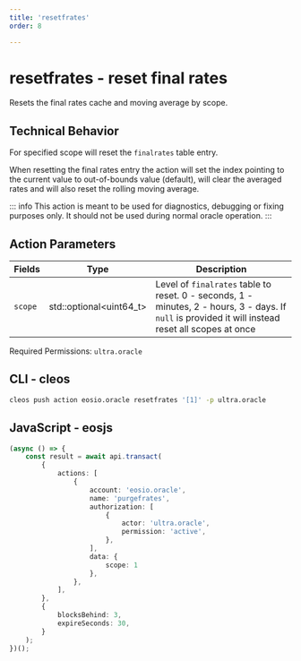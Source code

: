 ```yaml
---
title: 'resetfrates'
order: 8

---
```


# resetfrates - reset final rates

Resets the final rates cache and moving average by scope.

## Technical Behavior

For specified scope will reset the `finalrates` table entry.

When resetting the final rates entry the action will set the index pointing to the current value to out-of-bounds value (default), will clear the averaged rates and will also reset the rolling moving average.

::: info
This action is meant to be used for diagnostics, debugging or fixing purposes only. It should not be used during normal oracle operation.
:::

## Action Parameters

| Fields  | Type                     | Description                                                                                                                                         |
| ------- | ------------------------ | --------------------------------------------------------------------------------------------------------------------------------------------------- |
| `scope` | std::optional\<uint64_t> | Level of `finalrates` table to reset. 0 - seconds, 1 - minutes, 2 - hours, 3 - days. If `null` is provided it will instead reset all scopes at once |

Required Permissions: `ultra.oracle`

## CLI - cleos

```bash
cleos push action eosio.oracle resetfrates '[1]' -p ultra.oracle
```

## JavaScript - eosjs

```typescript
(async () => {
    const result = await api.transact(
        {
            actions: [
                {
                    account: 'eosio.oracle',
                    name: 'purgefrates',
                    authorization: [
                        {
                            actor: 'ultra.oracle',
                            permission: 'active',
                        },
                    ],
                    data: {
                        scope: 1
                    },
                },
            ],
        },
        {
            blocksBehind: 3,
            expireSeconds: 30,
        }
    );
})();
```